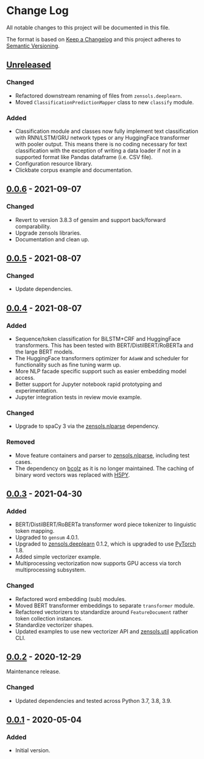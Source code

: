 # Change Log
All notable changes to this project will be documented in this file.

The format is based on [Keep a Changelog](http://keepachangelog.com/)
and this project adheres to [Semantic Versioning](http://semver.org/).


## [Unreleased]


### Changed
- Refactored downstream renaming of files from `zensols.deeplearn`.
- Moved `ClassificationPredictionMapper` class to new `classify` module.

### Added
- Classification module and classes now fully implement text classification
  with RNN/LSTM/GRU network types or any HuggingFace transformer with pooler
  output.  This means there is no coding necessary for text classification with
  the exception of writing a data loader if not in a supported format like
  Pandas dataframe (i.e. CSV file).
- Configuration resource library.
- Clickbate corpus example and documentation.


## [0.0.6] - 2021-09-07
### Changed
- Revert to version 3.8.3 of gensim and support back/forward comparability.
- Upgrade zensols libraries.
- Documentation and clean up.


## [0.0.5] - 2021-08-07
### Changed
- Update dependencies.


## [0.0.4] - 2021-08-07
### Added
- Sequence/token classification for BiLSTM+CRF and HuggingFace transformers.
  This has been tested with BERT/DistilBERT/RoBERTa and the large BERT models.
- The HuggingFace transformers optimizer for `AdamW` and scheduler for
  functionality such as fine tuning warm up.
- More NLP facade specific support such as easier embedding model access.
- Better support for Jupyter notebook rapid prototyping and experimentation.
- Jupyter integration tests in review movie example.

### Changed
- Upgrade to spaCy 3 via the [zensols.nlparse] dependency.

### Removed
- Move feature containers and parser to [zensols.nlparse], including test
  cases.
- The dependency on [bcolz] as it is no longer maintained.  The caching of
  binary word vectors was replaced with [H5PY].


## [0.0.3] - 2021-04-30
### Added
- BERT/DistilBERT/RoBERTa transformer word piece tokenizer to linguistic token
  mapping.
- Upgraded to `gensum` 4.0.1.
- Upgraded to [zensols.deeplearn] 0.1.2, which is upgraded to use [PyTorch] 1.8.
- Added simple vectorizer example.
- Multiprocessing vectorization now supports GPU access via torch
  multiprocessing subsystem.

### Changed
- Refactored word embedding (sub) modules.
- Moved BERT transformer embeddings to separate `transformer` module.
- Refactored vectorizers to standardize around `FeatureDocument` rather token
  collection instances.
- Standardize vectorizer shapes.
- Updated examples to use new vectorizer API and [zensols.util] application
  CLI.


## [0.0.2] - 2020-12-29
Maintenance release.
### Changed
- Updated dependencies and tested across Python 3.7, 3.8, 3.9.


## [0.0.1] - 2020-05-04
### Added
- Initial version.


<!-- links -->
[Unreleased]: https://github.com/plandes/deepnlp/compare/v0.0.6...HEAD
[0.0.6]: https://github.com/plandes/deepnlp/compare/v0.0.5...v0.0.6
[0.0.5]: https://github.com/plandes/deepnlp/compare/v0.0.4...v0.0.5
[0.0.4]: https://github.com/plandes/deepnlp/compare/v0.0.3...v0.0.4
[0.0.3]: https://github.com/plandes/deepnlp/compare/v0.0.2...v0.0.3
[0.0.2]: https://github.com/plandes/deepnlp/compare/v0.0.1...v0.0.2
[0.0.1]: https://github.com/plandes/deepnlp/compare/v0.0.0...v0.0.1

[zensols.util]: https://github.com/plandes/util
[zensols.nlparse]: https://github.com/plandes/nlparse
[zensols.deeplearn]: https://github.com/plandes/deeplearn
[PyTorch]: https://pytorch.org
[bcolz]: https://github.com/Blosc/bcolz
[H5PY]: https://www.h5py.org
